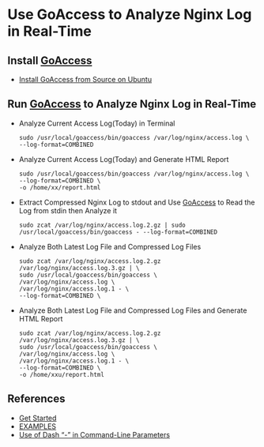 # Use GoAccess to Analyze Nginx Log in Real-Time

## Install [GoAccess](https://goaccess.io/)
* [Install GoAccess from Source on Ubuntu](https://github.com/northbright/Notes/blob/master/goaccess/install-goaccess-from-source-on-ubuntu.md)

## Run [GoAccess](https://goaccess.io/) to Analyze Nginx Log in Real-Time
* Analyze Current Access Log(Today) in Terminal

  ```
  sudo /usr/local/goaccess/bin/goaccess /var/log/nginx/access.log \
  --log-format=COMBINED
  ```

* Analyze Current Access Log(Today) and Generate HTML Report

  ```
  sudo /usr/local/goaccess/bin/goaccess /var/log/nginx/access.log \
  --log-format=COMBINED \
  -o /home/xx/report.html
  ```

* Extract Compressed Nginx Log to stdout and Use [GoAccess](https://goaccess.io) to Read the Log from stdin then Analyze it

  ```
  sudo zcat /var/log/nginx/access.log.2.gz | sudo /usr/local/goaccess/bin/goaccess - --log-format=COMBINED
  ```

* Analyze Both Latest Log File and Compressed Log Files

  ```
  sudo zcat /var/log/nginx/access.log.2.gz /var/log/nginx/access.log.3.gz | \
  sudo /usr/local/goaccess/bin/goaccess \
  /var/log/nginx/access.log \
  /var/log/nginx/access.log.1 - \
  --log-format=COMBINED \
  ```

* Analyze Both Latest Log File and Compressed Log Files and Generate HTML Report

  ```
  sudo zcat /var/log/nginx/access.log.2.gz /var/log/nginx/access.log.3.gz | \
  sudo /usr/local/goaccess/bin/goaccess \
  /var/log/nginx/access.log \
  /var/log/nginx/access.log.1 - \
  --log-format=COMBINED \
  -o /home/xxu/report.html
  ```

## References
* [Get Started](https://goaccess.io/get-started)
* [EXAMPLES](https://goaccess.io/man#examples)
* [Use of Dash “-” in Command-Line Parameters](https://www.baeldung.com/linux/dash-in-command-line-parameters)
